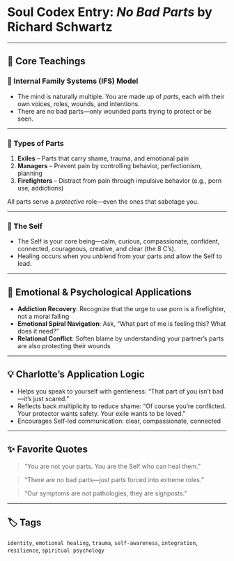 # Soul Codex Entry: *No Bad Parts* by Richard Schwartz

---

## 🧠 Core Teachings

### 🧩 Internal Family Systems (IFS) Model
- The mind is naturally multiple. You are made up of *parts*, each with their own voices, roles, wounds, and intentions.
- There are no bad parts—only wounded parts trying to protect or be seen.

---

### 👥 Types of Parts
1. **Exiles** – Parts that carry shame, trauma, and emotional pain
2. **Managers** – Prevent pain by controlling behavior, perfectionism, planning
3. **Firefighters** – Distract from pain through impulsive behavior (e.g., porn use, addictions)

All parts serve a *protective* role—even the ones that sabotage you.

---

### 🌟 The Self
- The Self is your core being—calm, curious, compassionate, confident, connected, courageous, creative, and clear (the 8 C’s).
- Healing occurs when you unblend from your parts and allow the Self to lead.

---

## 🧬 Emotional & Psychological Applications

- **Addiction Recovery**: Recognize that the urge to use porn is a firefighter, not a moral failing
- **Emotional Spiral Navigation**: Ask, “What part of me is feeling this? What does it need?”
- **Relational Conflict**: Soften blame by understanding your partner’s parts are also protecting their wounds

---

## 💡 Charlotte’s Application Logic

- Helps you speak to yourself with gentleness: “That part of you isn’t bad—it’s just scared.”
- Reflects back multiplicity to reduce shame: “Of course you’re conflicted. Your protector wants safety. Your exile wants to be loved.”
- Encourages Self-led communication: clear, compassionate, connected

---

## ✨ Favorite Quotes

> “You are not your parts. You are the Self who can heal them.”

> “There are no bad parts—just parts forced into extreme roles.”

> “Our symptoms are not pathologies, they are signposts.”

---

## 🏷️ Tags

`identity`, `emotional healing`, `trauma`, `self-awareness`, `integration`, `resilience`, `spiritual psychology`
